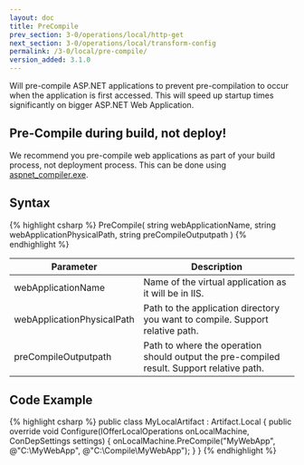 ```yaml
---
layout: doc
title: PreCompile
prev_section: 3-0/operations/local/http-get
next_section: 3-0/operations/local/transform-config
permalink: /3-0/local/pre-compile/
version_added: 3.1.0
---
```


Will pre-compile ASP.NET applications to prevent pre-compilation to occur when the application is first accessed. This will speed up startup times significantly on bigger ASP.NET Web Application.

<div class="note warning">
	<h2>Pre-Compile during build, not deploy!</h2>
  <p>
		We recommend you pre-compile web applications as part of your build process, not deployment process. This can be done using <a href="http://msdn.microsoft.com/en-us/library/ms229863(VS.100).aspx">aspnet_compiler.exe</a>.
	</p>
</div>

## Syntax

{% highlight csharp %}
PreCompile(
	string webApplicationName,
	string webApplicationPhysicalPath,
	string preCompileOutputpath
)
{% endhighlight %}

<table>
	<thead>
		<tr>
			<th>Parameter</th>
			<th>Description</th>
		</tr>
	</thead>
	<tbody>
		<tr>
			<td>webApplicationName</td>
			<td>Name of the virtual application as it will be in IIS.</td>
		</tr>
		<tr>
			<td>webApplicationPhysicalPath</td>
			<td>Path to the application directory you want to compile. Support relative path.</td>
		</tr>
		<tr>
			<td>preCompileOutputpath</td>
			<td>Path to where the operation should output the pre-compiled result. Support relative path.</td>
		</tr>
	</tbody>
</table>

## Code Example
{% highlight csharp %}
public class MyLocalArtifact : Artifact.Local
{
	public override void Configure(IOfferLocalOperations onLocalMachine, ConDepSettings settings)
	{
	  onLocalMachine.PreCompile("MyWebApp", @"C:\MyWebApp", @"C:\Compile\MyWebApp");
	}
}
{% endhighlight %}
